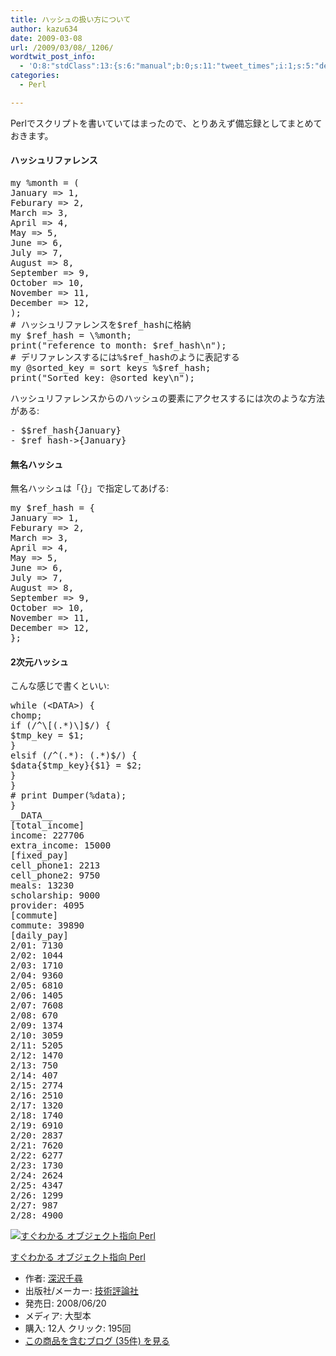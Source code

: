 ```yaml
---
title: ハッシュの扱い方について
author: kazu634
date: 2009-03-08
url: /2009/03/08/_1206/
wordtwit_post_info:
  - 'O:8:"stdClass":13:{s:6:"manual";b:0;s:11:"tweet_times";i:1;s:5:"delay";i:0;s:7:"enabled";i:1;s:10:"separation";s:2:"60";s:7:"version";s:3:"3.7";s:14:"tweet_template";b:0;s:6:"status";i:2;s:6:"result";a:0:{}s:13:"tweet_counter";i:2;s:13:"tweet_log_ids";a:1:{i:0;i:4517;}s:9:"hash_tags";a:0:{}s:8:"accounts";a:1:{i:0;s:7:"kazu634";}}'
categories:
  - Perl

---
```

<div class="section">
<p>
    Perlでスクリプトを書いていてはまったので、とりあえず備忘録としてまとめておきます。
</p>
  
<h4>
    ハッシュリファレンス
</h4>
  
<pre class="syntax-highlight">
<span class="synStatement">my</span> <span class="synIdentifier">%month</span> = (
<span class="synConstant">January </span>=&#62; <span class="synConstant">1</span>,
<span class="synConstant">Feburary </span>=&#62; <span class="synConstant">2</span>,
<span class="synConstant">March </span>=&#62; <span class="synConstant">3</span>,
<span class="synConstant">April </span>=&#62; <span class="synConstant">4</span>,
<span class="synConstant">May </span>=&#62; <span class="synConstant">5</span>,
<span class="synConstant">June </span>=&#62; <span class="synConstant">6</span>,
<span class="synConstant">July </span>=&#62; <span class="synConstant">7</span>,
<span class="synConstant">August </span>=&#62; <span class="synConstant">8</span>,
<span class="synConstant">September </span>=&#62; <span class="synConstant">9</span>,
<span class="synConstant">October </span>=&#62; <span class="synConstant">10</span>,
<span class="synConstant">November </span>=&#62; <span class="synConstant">11</span>,
<span class="synConstant">December </span>=&#62; <span class="synConstant">12</span>,
);
<span class="synComment"># ハッシュリファレンスを$ref_hashに格納</span>
<span class="synStatement">my</span> <span class="synIdentifier">$ref_hash</span> = <span class="synIdentifier">\%month</span>;
<span class="synStatement">print</span>(<span class="synConstant">&#34;reference to month: </span><span class="synIdentifier">$ref_hash</span><span class="synSpecial">\n</span><span class="synConstant">&#34;</span>);
<span class="synComment"># デリファレンスするには%$ref_hashのように表記する</span>
<span class="synStatement">my</span> <span class="synIdentifier">@sorted_key</span> = <span class="synStatement">sort</span> <span class="synStatement">keys</span> <span class="synIdentifier">%$ref_hash</span>;
<span class="synStatement">print</span>(<span class="synConstant">&#34;Sorted key: </span><span class="synIdentifier">@sorted_key</span><span class="synSpecial">\n</span><span class="synConstant">&#34;</span>);
</pre>
  
<p>
    ハッシュリファレンスからのハッシュの要素にアクセスするには次のような方法がある:
</p>
  
<pre class="syntax-highlight">
- <span class="synIdentifier">$$ref_hash</span>{January}
- <span class="synIdentifier">$ref_hash</span>-&#62;{January}
</pre>
  
<h4>
    無名ハッシュ
</h4>
  
<p>
    無名ハッシュは「{}」で指定してあげる:
</p>
  
<pre class="syntax-highlight">
<span class="synStatement">my</span> <span class="synIdentifier">$ref_hash</span> = {
<span class="synConstant">January </span>=&#62; <span class="synConstant">1</span>,
<span class="synConstant">Feburary </span>=&#62; <span class="synConstant">2</span>,
<span class="synConstant">March </span>=&#62; <span class="synConstant">3</span>,
<span class="synConstant">April </span>=&#62; <span class="synConstant">4</span>,
<span class="synConstant">May </span>=&#62; <span class="synConstant">5</span>,
<span class="synConstant">June </span>=&#62; <span class="synConstant">6</span>,
<span class="synConstant">July </span>=&#62; <span class="synConstant">7</span>,
<span class="synConstant">August </span>=&#62; <span class="synConstant">8</span>,
<span class="synConstant">September </span>=&#62; <span class="synConstant">9</span>,
<span class="synConstant">October </span>=&#62; <span class="synConstant">10</span>,
<span class="synConstant">November </span>=&#62; <span class="synConstant">11</span>,
<span class="synConstant">December </span>=&#62; <span class="synConstant">12</span>,
};
</pre>
  
<h4>
    2次元ハッシュ
</h4>
  
<p>
    こんな感じで書くといい:
</p>
  
<pre class="syntax-highlight">
<span class="synStatement">while</span> (<span class="synIdentifier">&#60;DATA&#62;</span>) {
<span class="synStatement">chomp</span>;
<span class="synStatement">if</span> (<span class="synStatement">/</span><span class="synConstant">^</span><span class="synSpecial">\[(.*)\]</span><span class="synConstant">$</span><span class="synStatement">/</span>) {
<span class="synIdentifier">$tmp_key</span> = <span class="synIdentifier">$1</span>;
}
<span class="synStatement">elsif</span> (<span class="synStatement">/</span><span class="synConstant">^</span><span class="synSpecial">(.*)</span><span class="synConstant">: </span><span class="synSpecial">(.*)</span><span class="synConstant">$</span><span class="synStatement">/</span>) {
<span class="synIdentifier">$data</span>{<span class="synIdentifier">$tmp_key</span>}{<span class="synIdentifier">$1</span>} = <span class="synIdentifier">$2</span>;
}
}
<span class="synComment"># print Dumper(%data);</span>
}
<span class="synComment">__DATA__</span>
<span class="synComment">[total_income]</span>
<span class="synComment">income: 227706</span>
<span class="synComment">extra_income: 15000</span>
<span class="synComment">[fixed_pay]</span>
<span class="synComment">cell_phone1: 2213</span>
<span class="synComment">cell_phone2: 9750</span>
<span class="synComment">meals: 13230</span>
<span class="synComment">scholarship: 9000</span>
<span class="synComment">provider: 4095</span>
<span class="synComment">[commute]</span>
<span class="synComment">commute: 39890</span>
<span class="synComment">[daily_pay]</span>
<span class="synComment">2/01: 7130</span>
<span class="synComment">2/02: 1044</span>
<span class="synComment">2/03: 1710</span>
<span class="synComment">2/04: 9360</span>
<span class="synComment">2/05: 6810</span>
<span class="synComment">2/06: 1405</span>
<span class="synComment">2/07: 7608</span>
<span class="synComment">2/08: 670</span>
<span class="synComment">2/09: 1374</span>
<span class="synComment">2/10: 3059</span>
<span class="synComment">2/11: 5205</span>
<span class="synComment">2/12: 1470</span>
<span class="synComment">2/13: 750</span>
<span class="synComment">2/14: 407</span>
<span class="synComment">2/15: 2774</span>
<span class="synComment">2/16: 2510</span>
<span class="synComment">2/17: 1320</span>
<span class="synComment">2/18: 1740</span>
<span class="synComment">2/19: 6910</span>
<span class="synComment">2/20: 2837</span>
<span class="synComment">2/21: 7620</span>
<span class="synComment">2/22: 6277</span>
<span class="synComment">2/23: 1730</span>
<span class="synComment">2/24: 2624</span>
<span class="synComment">2/25: 4347</span>
<span class="synComment">2/26: 1299</span>
<span class="synComment">2/27: 987</span>
<span class="synComment">2/28: 4900</span>
</pre>
  
<div class="hatena-asin-detail">
<a href="http://www.amazon.co.jp/dp/4774135046/?tag=hatena_st1-22&ascsubtag=d-7ibv" onclick="__gaTracker('send', 'event', 'outbound-article', 'http://www.amazon.co.jp/dp/4774135046/?tag=hatena_st1-22&ascsubtag=d-7ibv', '');"><img src="https://images-na.ssl-images-amazon.com/images/I/410B5%2BzbIxL._SL160_.jpg" class="hatena-asin-detail-image" alt="すぐわかる オブジェクト指向 Perl" title="すぐわかる オブジェクト指向 Perl" /></a></p> 
    
<div class="hatena-asin-detail-info">
<p class="hatena-asin-detail-title">
<a href="http://www.amazon.co.jp/dp/4774135046/?tag=hatena_st1-22&ascsubtag=d-7ibv" onclick="__gaTracker('send', 'event', 'outbound-article', 'http://www.amazon.co.jp/dp/4774135046/?tag=hatena_st1-22&ascsubtag=d-7ibv', 'すぐわかる オブジェクト指向 Perl');">すぐわかる オブジェクト指向 Perl</a>
</p>
      
<ul>
<li>
<span class="hatena-asin-detail-label">作者:</span> <a href="http://d.hatena.ne.jp/keyword/%BF%BC%C2%F4%C0%E9%BF%D2" onclick="__gaTracker('send', 'event', 'outbound-article', 'http://d.hatena.ne.jp/keyword/%BF%BC%C2%F4%C0%E9%BF%D2', '深沢千尋');" class="keyword">深沢千尋</a>
</li>
<li>
<span class="hatena-asin-detail-label">出版社/メーカー:</span> <a href="http://d.hatena.ne.jp/keyword/%B5%BB%BD%D1%C9%BE%CF%C0%BC%D2" onclick="__gaTracker('send', 'event', 'outbound-article', 'http://d.hatena.ne.jp/keyword/%B5%BB%BD%D1%C9%BE%CF%C0%BC%D2', '技術評論社');" class="keyword">技術評論社</a>
</li>
<li>
<span class="hatena-asin-detail-label">発売日:</span> 2008/06/20
</li>
<li>
<span class="hatena-asin-detail-label">メディア:</span> 大型本
</li>
<li>
<span class="hatena-asin-detail-label">購入</span>: 12人 <span class="hatena-asin-detail-label">クリック</span>: 195回
</li>
<li>
<a href="http://d.hatena.ne.jp/asin/4774135046" onclick="__gaTracker('send', 'event', 'outbound-article', 'http://d.hatena.ne.jp/asin/4774135046', 'この商品を含むブログ (35件) を見る');" target="_blank">この商品を含むブログ (35件) を見る</a>
</li>
</ul>
</div>
    
<div class="hatena-asin-detail-foot">
</div>
</div>
</div>
